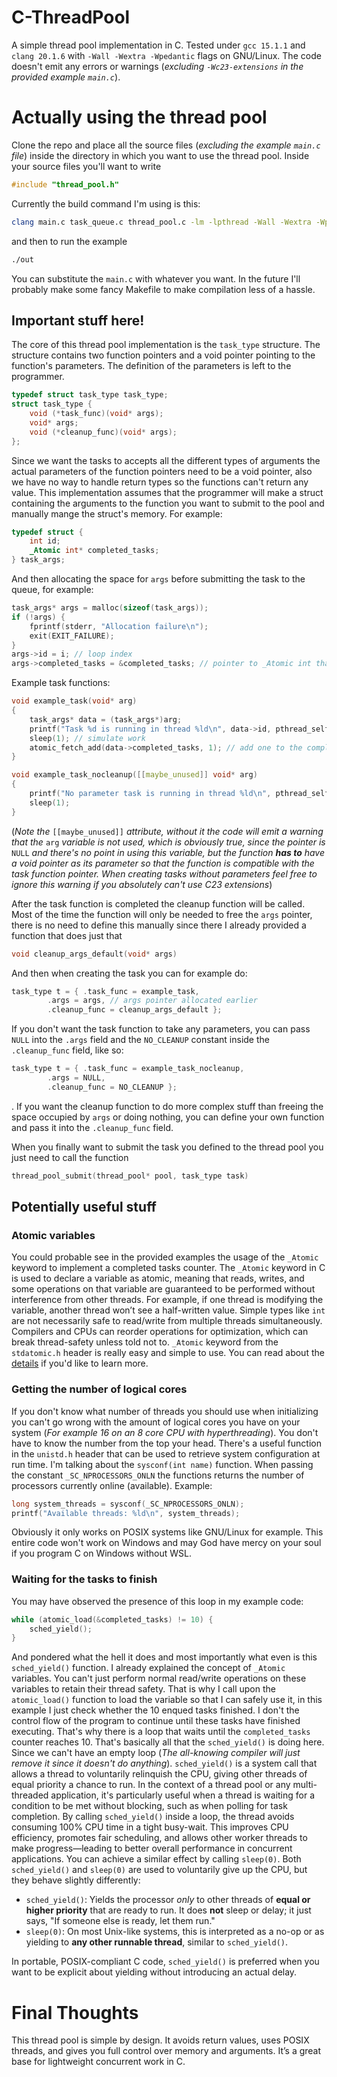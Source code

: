# C-ThreadPool
A simple thread pool implementation in C. 
Tested under `gcc 15.1.1` and `clang 20.1.6` with `-Wall -Wextra -Wpedantic` flags on GNU/Linux. The code doesn't emit any errors or warnings (*excluding `-Wc23-extensions` in the provided example `main.c`*).
# Actually using the thread pool
Clone the repo and place all the source files (*excluding the example `main.c` file*) inside the directory in which you want to use the thread pool.
Inside your source files you'll want to write
```c
#include "thread_pool.h"
```
Currently the build command I'm using is this:
```bash 
clang main.c task_queue.c thread_pool.c -lm -lpthread -Wall -Wextra -Wpedantic -o out 
```
and then to run the example
```bash
./out
```
You can substitute the `main.c` with whatever you want. In the future I'll probably make some fancy Makefile to make compilation less of a hassle.
## Important stuff here!
The core of this thread pool implementation is the `task_type` structure. The structure contains two function pointers and a void pointer pointing to the function's parameters. The definition of the parameters is left to the programmer. 
```c
typedef struct task_type task_type;
struct task_type {
    void (*task_func)(void* args);
    void* args;
    void (*cleanup_func)(void* args);
};
```
Since we want the tasks to accepts all the different types of arguments the actual parameters of the function pointers need to be a void pointer, also we have no way to handle return types so the functions can't return any value.
This implementation assumes that the programmer will make a struct containing the arguments to the function you want to submit to the pool and manually mange the struct's memory.
For example:
```c
typedef struct {
	int id;
	_Atomic int* completed_tasks;
} task_args;
```
And then allocating the space for `args` before submitting the task to the queue, for example:
```c
task_args* args = malloc(sizeof(task_args));
if (!args) {
	fprintf(stderr, "Allocation failure\n");
	exit(EXIT_FAILURE);
}
args->id = i; // loop index
args->completed_tasks = &completed_tasks; // pointer to _Atomic int that was declared in the beginning of main.c
```
Example task functions:
```c
void example_task(void* arg)
{
	task_args* data = (task_args*)arg;
	printf("Task %d is running in thread %ld\n", data->id, pthread_self());
	sleep(1); // simulate work
	atomic_fetch_add(data->completed_tasks, 1); // add one to the completed tasks counter
}
```
```c
void example_task_nocleanup([[maybe_unused]] void* arg)
{
	printf("No parameter task is running in thread %ld\n", pthread_self());
	sleep(1);
}
```
(*Note the* `[[maybe_unused]]` *attribute, without it the code will emit a warning that the* `arg` *variable is not used, which is obviously true, since the pointer is* `NULL` *and there's no point in using this variable, but the function **has to** have a void pointer as its parameter so that the function is compatible with the task function pointer. When creating tasks without parameters feel free to ignore this warning if you absolutely can't use C23 extensions*)

After the task function is completed the cleanup function will be called. Most of the time the function will only be needed to free the `args` pointer, there is no need to define this manually since there I already provided a function that does just that
```c
void cleanup_args_default(void* args)
```
And then when creating the task you can for example do:
```c
task_type t = { .task_func = example_task,
		.args = args, // args pointer allocated earlier
		.cleanup_func = cleanup_args_default };
```
If you don't want the task function to take any parameters, you can pass `NULL` into the `.args` field and the `NO_CLEANUP` constant inside the `.cleanup_func` field, like so:
```c
task_type t = { .task_func = example_task_nocleanup,
		.args = NULL,
		.cleanup_func = NO_CLEANUP };
```
. If you want the cleanup function to do more complex stuff than freeing the space occupied by `args` or doing nothing, you can define your own function and pass it into the `.cleanup_func` field. 

When you finally want to submit the task you defined to the thread pool you just need to call the function 
```c
thread_pool_submit(thread_pool* pool, task_type task)
``` 
## Potentially useful stuff
### Atomic variables
You could probable see in the provided examples the usage of the `_Atomic` keyword to implement a completed tasks counter. The `_Atomic` keyword in C is used to declare a variable as atomic, meaning that reads, writes, and some operations on that variable are guaranteed to be performed without interference from other threads. For example, if one thread is modifying the variable, another thread won’t see a half-written value.  Simple types like `int` are not necessarily safe to read/write from multiple threads simultaneously. Compilers and CPUs can reorder operations for optimization, which can break thread-safety unless told not to. `_Atomic` keyword from the `stdatomic.h` header is really easy and simple to use. You can read about the [details](https://en.cppreference.com/w/c/atomic.html) if you'd like to learn more.
### Getting the number of logical cores
If you don't know what number of threads you should use when initializing you can't go wrong with the amount of logical cores you have on your system (*For example 16 on an 8 core CPU with hyperthreading*). You don't have to know the number from the top your head. There's a useful function in the `unistd.h` header that can be used to retrieve system configuration at run time. I'm talking about the `sysconf(int name)` function. When passing the constant `_SC_NPROCESSORS_ONLN` the functions returns the number of processors currently online (available). Example:
```c
long system_threads = sysconf(_SC_NPROCESSORS_ONLN);
printf("Available threads: %ld\n", system_threads);
```
Obviously it only works on POSIX systems like GNU/Linux for example. This entire code won't work on Windows and may God have mercy on your soul if you program C on Windows without WSL.
### Waiting for the tasks to finish
You may have observed the presence of this loop in my example code:
```c
while (atomic_load(&completed_tasks) != 10) {
	sched_yield();
}
```
And pondered what the hell it does and most importantly what even is this `sched_yield()` function. I already explained the concept of `_Atomic` variables. You can't just perform normal read/write operations on these variables to retain their thread safety. That is why I call upon the `atomic_load()` function to load the variable so that I can safely use it, in this example I just check whether the 10 enqued tasks finished. I don't the control flow of the program to continue until these tasks have finished executing. That's why there is a loop that waits until the `completed_tasks` counter reaches 10. That's basically all that the `sched_yield()` is doing here. Since we can't have an empty loop (*The all-knowing compiler will just remove it since it doesn't do anything*). `sched_yield()` is a system call that allows a thread to voluntarily relinquish the CPU, giving other threads of equal priority a chance to run. In the context of a thread pool or any multi-threaded application, it's particularly useful when a thread is waiting for a condition to be met without blocking, such as when polling for task completion.
By calling `sched_yield()` inside a loop, the thread avoids consuming 100% CPU time in a tight busy-wait. This improves CPU efficiency, promotes fair scheduling, and allows other worker threads to make progress—leading to better overall performance in concurrent applications. 
You can achieve a similar effect by calling `sleep(0)`.
Both `sched_yield()` and `sleep(0)` are used to voluntarily give up the CPU, but they behave slightly differently:
-   `sched_yield()`: Yields the processor _only_ to other threads of **equal or higher priority** that are ready to run. It does **not** sleep or delay; it just says, "If someone else is ready, let them run."
-   `sleep(0)`: On most Unix-like systems, this is interpreted as a no-op or as yielding to **any other runnable thread**, similar to `sched_yield()`.
    
In portable, POSIX-compliant C code, `sched_yield()` is preferred when you want to be explicit about yielding without introducing an actual delay.
# Final Thoughts
This thread pool is simple by design. It avoids return values, uses POSIX threads, and gives you full control over memory and arguments. It’s a great base for lightweight concurrent work in C.

